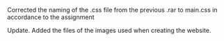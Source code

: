 Corrected the naming of the .css file from the previous .rar to main.css in accordance to the assignment

Update. Added the files of the images used when creating the website.

